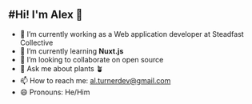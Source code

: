 #Hi! I'm Alex 👋
---

- 🔭 I’m currently working as a Web application developer at Steadfast Collective
- 🌱 I’m currently learning **Nuxt.js**
- 👯 I’m looking to collaborate on open source
- 💬 Ask me about plants 🪴
- 📫 How to reach me: [al.turnerdev@gmail.com](mailto:al.turnerdev@gmail.com)
- 😄 Pronouns: He/Him

